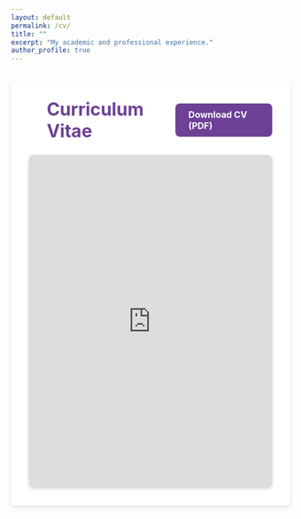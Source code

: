 ```yaml
---
layout: default
permalink: /cv/
title: ""
excerpt: "My academic and professional experience."
author_profile: true
---
```


<style>
/* Main container for CV section */
.cv-container {
  max-width: 900px;
  margin: 2rem auto;
  background: #fff;
  padding: 2rem;
  border-radius: 8px;
  box-shadow: 0 4px 8px rgba(0,0,0,0.1);
}

/* Header section: aligns title & button */
.cv-header {
  display: flex;
  justify-content: space-between;
  align-items: center;
  margin-bottom: 1.5rem;
}

/* Header title */
.cv-header h1 {
  font-size: 2rem;
  color: #6d4195;
  margin: 0;
  display: flex;
  align-items: center;
  gap: 10px;
}

/* Custom Folder Icon */
.cv-header h1::before {
  content: "\f07b"; /* FontAwesome folder icon */
  font-family: "Font Awesome 5 Free";
  font-weight: 900;
  color: #6d4195;
  font-size: 1.8rem;
}

/* Download button styling */
.cv-download-btn {
  display: inline-flex;
  align-items: center;
  gap: 8px;
  background: #6d4195; /* Purple background */
  color: white;
  font-weight: bold;
  padding: 10px 16px;
  font-size: 1rem;
  border-radius: 8px;
  text-decoration: none;
  border: none;
  transition: background 0.3s, transform 0.2s;
}

.cv-download-btn i {
  font-size: 1.2rem;
}

.cv-download-btn:hover {
  background: #4b2a66; /* Slightly darker purple */
  transform: scale(1.05);
}

/* PDF iframe container */
.iframe-wrapper {
  overflow: hidden;
  border-radius: 8px;
  box-shadow: 0 2px 6px rgba(0,0,0,0.15);
}

/* PDF preview */
.cv-preview {
  width: 100%;
  height: 600px;
  border: none;
  border-radius: 8px;
}

/* Mobile adjustments */
@media (max-width: 768px) {
  .cv-header {
    flex-direction: column;
    align-items: flex-start;
    gap: 1rem;
  }
  
  .cv-header h1 {
    font-size: 1.6rem;
  }

  .cv-download-btn {
    width: 100%;
    justify-content: center;
  }
}
</style>

<div class="cv-container">
  <!-- Header with Title & Download Button -->
  <div class="cv-header">
    <h1>Curriculum Vitae</h1>
    <a href="{{ site.baseurl }}/assets/resumes_v_final.pdf" class="cv-download-btn">
      <i class="fa-solid fa-download"></i> Download CV (PDF)
    </a>
  </div>

  <!-- PDF Preview -->
  <div class="iframe-wrapper">
    <iframe class="cv-preview" src="https://drive.google.com/file/d/1h2T5wiRbZVjhjnDVjj_3m5KJigL6psA2/preview"></iframe>
  </div>
</div>
